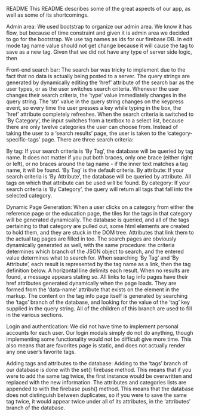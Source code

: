 README
This README describes some of the great aspects of our app, as well as some of its shortcomings. 

Admin area:
We used bootstrap to organize our admin area. We know it has flow, but because of time constraint and given it is admin area we decided to go for the bootstrap.
We use tag names as ids for our firebase DB. In edit mode tag name value should not get change because it will cause the tag to save as a new tag. Given that we did not have any type of server side  logic, then 

Front-end search bar:
	The search bar was tricky to implement due to the fact that no data is actually being posted to a server. The query strings are generated by dynamically editing the ‘href’ attribute of the search bar as the user types, or as the user switches search criteria. Whenever the user changes their search criteria, the ‘type’ value immediately changes in the query string. The ‘str’ value in the query string changes on the keypress event, so every time the user presses a key while typing in the box, the ‘href’ attribute completely refreshes. 
	When the search criteria is switched to ‘By Category’, the input switches from a textbox to a select list, because there are only twelve categories the user can choose from. Instead of taking the user to a ‘search results’ page, the user is taken to the ‘category-specific-tags’ page.
	There are three search criteria: 

By tag: If your search criteria is ‘By Tag’, the database will be queried by tag name. It does not matter if you put both braces, only one brace (either right or left), or no braces around the tag name - if the inner text matches a tag name, it will be found. ‘By Tag’ is the default criteria.
By attribute: If your search criteria is ‘By Attribute’, the database will be queried by attribute. All tags on which that attribute can be used will be found. 
By category: If your search criteria is ‘By Category’, the query will return all tags that fall into the selected category.

Dynamic Page Generation:
	When a user clicks on a category from either the reference page or the education page, the tiles for the tags in that category will be generated dynamically. The database is queried, and all of the tags pertaining to that category are pulled out, some html elements are created to hold them, and they are stuck in the DOM tree. Attributes that link them to the actual tag pages are filled in too.
	The search pages are obviously dynamically generated as well, with the same procedure: the criteria determines which branch of the JSON object to search, and the entered value determines what to search for. When searching ‘By Tag’ and ‘By Attribute’, each result is represented by the tag name as a link, then the tag definition below. A horizontal line delimits each result. When no results are found, a message appears stating so. 
	All links to tag info pages have their href attributes generated dynamically when the page loads. They are formed from the ‘data-name’ attribute that exists on the element in the markup. The content on the tag info page itself is generated by searching the ‘tags’ branch of the database, and looking for the value of the ‘tag’ key supplied in the query string. All of the children of this branch are used to fill in the various sections. 

Login and authentication:
	We did not have time to implement personal accounts for each user. Our login modals simply do not do anything, though implementing some functionality would not be difficult give more time. This also means that are favorites page is static, and does not actually render any one user’s favorite tags. 

Adding tags and attributes to the database:
	Adding to the ‘tags’ branch of our database is done with the set() firebase method. This means that if you were to add the same tag twice, the first instance would be overwritten and replaced with the new information. The attributes and categories lists are appended to with the firebase push() method. This means that the database does not distinguish between duplicates, so if you were to save the same tag twice, it would appear twice under all of its attributes, in the ‘attributes’ branch of the database. 
